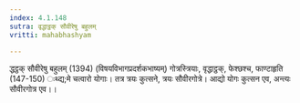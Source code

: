 ```yaml
---
index: 4.1.148
sutra: वृद्धाट्ठक् सौवीरेषु बहुलम्
vritti: mahabhashyam

---
```

 द्धट्ठक् सौवीरेषु बहुलम् (1394) (विषयविभागप्रदर्शकभाष्यम्) गोत्रस्त्रियाः, वृद्धाट्ठक्, फेश्छश्च, फाण्टाहृति (147-150) ःथ्द्य;मे चत्वारो योगाः। तत्र त्रयः कुत्सने, त्रयः सौवीरगोत्रे। आद्यो योगः कुत्सन एव, अन्त्यः सौवीरगोत्र एव।। 